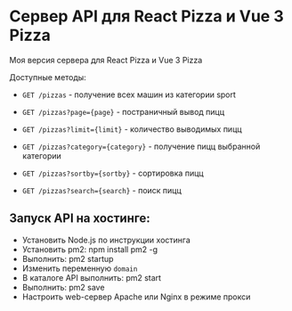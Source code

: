 # Сервер API для React Pizza и Vue 3 Pizza

Моя версия сервера для React Pizza и Vue 3 Pizza

Доступные методы:

- `GET /pizzas` - получение всех машин из категории sport

- `GET /pizzas?page={page}` - постраничный вывод пицц

- `GET /pizzas?limit={limit}` - количество выводимых пицц

- `GET /pizzas?category={category}` - получение пицц выбранной категории

- `GET /pizzas?sortby={sortby}` - сортировка пицц

- `GET /pizzas?search={search}` - поиск пицц

## Запуск API на хостинге:

- Установить Node.js по инструкции хостинга
- Установить pm2: npm install pm2 -g
- Выполнить: pm2 startup
- Изменить переменную `domain`
- В каталоге API выполнить: pm2 start
- Выполнить: pm2 save
- Настроить web-сервер Apache или Nginx в режиме прокси
